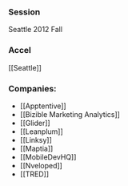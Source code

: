 
### Session
Seattle 2012 Fall

### Accel
[[Seattle]]

### Companies:
- [[Apptentive]]
- [[Bizible Marketing Analytics]]
- [[Glider]]
- [[Leanplum]]
- [[Linksy]]
- [[Maptia]]
- [[MobileDevHQ]]
- [[Nveloped]]
- [[TRED]]


